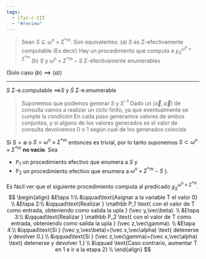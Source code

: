 ```yaml
---
tags:
  - lfyc-c-III
  - "#review"
---
```

> Sean $S\subseteq\omega^n\times\Sigma^{*m}$. Son equivalentes:
> (a) $S$ es $\Sigma$-efectivamente computable
>	(Es decir) Hay un procedimiento que computa a $\chi^{\omega^n\times\Sigma^{*m}}_S$
>  (b) $S$ y $\omega^n\times\Sigma^{*m}-S$ $\Sigma$-efectivamente enumerables 

(Solo caso $(b)\implies (a)$)
 - - -  
$S$ $\Sigma$-e.computable $\implies$$S$ y $\bar S$ $\Sigma$-e.enumerable
> Suponemos que podemos generar $S$ y $S^{-1}$
> Dado un $(\vec x,\vec\alpha)$ de consulta vamos a realizar un ciclo finito, ya que eventualmente se cumple la condición
> En cada paso generamos valores de ambos conjuntos, y si alguno de los valores generados es el valor de consulta devolvemos 0 o 1 según cual de los generados coincida

Si $S=\emptyset$ o $S = \omega^n\times\Sigma^{*m}$ entonces es trivial, por lo tanto suponemos $S\subset\omega^n\times\Sigma^{*m}$ **no vacío**.
Sea
- $\mathbb P_1$ un procedimiento efectivo que enumera a $S$ y
- $\mathbb P_2$ un procedimiento efectivo que enumera a $\omega^n\times\Sigma^{*m}-S$ }. 

Es fácil ver que el siguiente procedimiento computa al predicado $\chi^{\omega^n\times\Sigma^{*m}}_S$.
$$
\begin{align}
&Etapa 1:\\
	&\qquad\text{Asignar a la variable T el valor 0}
	\\
&Etapa 2:\\
	&\qquad\text{Realizar } \mathbb P_1 \text{ con el valor de T como entrada, obteniendo como salida la upla } (\vec y,\vec\beta).
	\\
&Etapa 3:\\
	&\qquad\text{Realizar } \mathbb P_2 \text{ con el valor de T como entrada, obteniendo como salida la upla } (\vec z,\vec\gamma).
	\\
&Etapa 4:\\
	&\qquad\text{Si } (\vec y,\vec\beta)=(\vec x,\vec\alpha) \text{ detenerse y devolver 0.} \\
	&\qquad\text{Si } (\vec z,\vec\gamma)=(\vec x,\vec\alpha) \text{ detenerse y devolver 1.} \\ 
	&\qquad \text{Caso contrario, aumentar T en 1 e ir a la etapa 2}
	\\
\end{align}
$$

$$\tag*{$\blacksquare$}$$
 